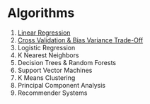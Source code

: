 # Algorithms

1. [Linear Regression](linear_regression.ipynb)
2. [Cross Validation & Bias Variance Trade-Off](bias_variance_trade_off.ipynb)
3. Logistic Regression
4. K Nearest Neighbors
5. Decision Trees & Random Forests
6. Support Vector Machines
7. K Means Clustering
8. Principal Component Analysis
9. Recommender Systems
